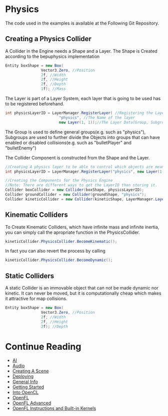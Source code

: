 # Physics
The code used in the examples is available at the Following Git Repository.

## Creating a Physics Collider
A Collider in the Engine needs a Shape and a Layer.
The Shape is Created according to the bepuphysics implementation
```csharp
Entity boxShape = new Box(
                Vector3.Zero, //Position
                2f, //Width
                2f, //Height
                2f, //Depth
                1f); //Mass
```
The Layer is part of a Layer System, each layer that is going to be used has to be registered beforehand.
```csharp
int physicsLayerID = LayerManager.RegisterLayer( //Registering the Layer
						"physics", //The Name of the layer
						new Layer(1, 1));//The Layer Data(Group, Subgroup)
```
The Group is used to define general groups(e.g. such as "physics"), Subgroups are used to further divide the Objects into groups that can have enabled or disabled collisions(e.g. such as "bulletPlayer" and "bulletEnemy")

The Collider Component is constructed from the Shape and the Layer.
```csharp
//Creating A physics layer to be able to control which objects are meant to collide with each other
int physicsLayerID = LayerManager.RegisterLayer("physics", new Layer(1, 1));

//Creating the Components for the Physics Engine
//Note: There are different ways to get the LayerID than storing it.
Collider boxCollider = new Collider(boxShape, physicsLayerID);
Collider groundCollider = new Collider(groundShape, "physics");
Collider kineticCollider = new Collider(kineticShape, LayerManager.LayerToName(physicsLayerID));
```

## Kinematic Colliders
To Create Kinematic Colliders, which have infinite mass and infinite inertia, you can simply call the apropriate function in the PhysicsCollider.
```csharp
kineticCollider.PhysicsCollider.BecomeKinematic();
```
In fact you can also revert the process by calling
```csharp
kineticCollider.PhysicsCollider.BecomeDynamic();
```
## Static Colliders
A static Collider is an immovable object that can not be made dynamic nor kinetic.
It can never be moved, but it is computationally cheap which makes it attractive for map collisions.
```csharp
Entity boxShape = new Box(
                Vector3.Zero, //Position
                2f, //Width
                2f, //Height
                2f); //Depth
```

# Continue Reading
* [AI](AI.md)
* [Audio](Audio.md)
* [Creating A Scene](CreatingAScene.md)
* [Deploying](Deploying.md)
* [General Info](GeneralInfo.md)
* [Getting Started](GettingStarted.md)
* [Into OpenCL](IntoOpenCL.md)
* [OpenFL](OpenFL.md)
* [OpenFL Advanced](OpenFL_Advanced.md)
* [OpenFL Instructions and Built-in Kernels](OpenFLInstructionsAndBuiltInKernels.md)